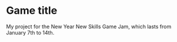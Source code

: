 # Game title
My project for the New Year New Skills Game Jam, which lasts from January 7th to 14th.
